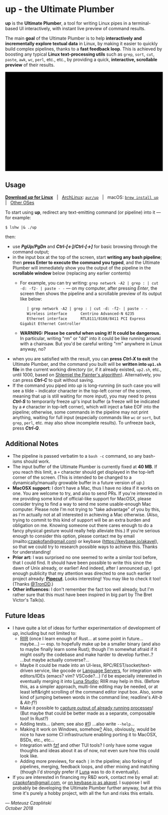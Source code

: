 # up - the Ultimate Plumber

**up** is the **Ultimate Plumber**, a tool for writing Linux pipes in a
terminal-based UI interactively, with instant live preview of command results.

The main **goal** of the Ultimate Plumber is to help **interactively and
incrementally explore textual data** in Linux, by making it easier to quickly
build complex pipelines, thanks to a **fast feedback loop**. This is achieved
by boosting any typical **Linux text-processing utils** such as `grep`, `sort`,
`cut`, `paste`, `awk`, `wc`, `perl`, etc., etc., by providing a quick,
**interactive, scrollable preview** of their results.

[![](up.gif)](https://asciinema.org/a/208538)

## Usage

**[Download *up* for Linux](https://github.com/akavel/up/releases/download/v0.3.2/up)**
&nbsp; | &nbsp; [ArchLinux](https://wiki.archlinux.org/index.php/Arch_User_Repository): [`aur/up`](https://aur.archlinux.org/packages/up/)
&nbsp; | &nbsp; macOS: [`brew install up`](https://formulae.brew.sh/formula/up)
&nbsp; | &nbsp; [Other OSes](https://github.com/akavel/up/releases)

To start using **up**, redirect any text-emitting command (or pipeline) into it
— for example:

    $ lshw |& ./up

then:

- use ***PgUp/PgDn*** and ***Ctrl-[←]/Ctrl-[→]*** for basic browsing through
  the command output;
- in the input box at the top of the screen, start **writing any bash
  pipeline**; then **press Enter to execute the command you typed**,
  and the Ultimate Plumber will immediately show you the output of
  the pipeline in the **scrollable window** below (replacing any
  earlier contents)
    - For example, you can try writing:
      `grep network -A2 | grep : | cut -d: -f2- | paste - -`
      — on my computer, after pressing *Enter*, the screen then shows
      the pipeline and a scrollable preview of its output like below:

             | grep network -A2 | grep : | cut -d: -f2- | paste - -
             Wireless interface      Centrino Advanced-N 6235
             Ethernet interface      RTL8111/8168/8411 PCI Express Gigabit Ethernet Controller

    - **WARNING: Please be careful when using it! It could be dangerous.**
      In particular, writing "rm" or "dd" into it could be like running around
      with a chainsaw. But you'd be careful writing "rm" anywhere in Linux
      anyway, no?
- when you are satisfied with the result, you can **press *Ctrl-X* to exit**
  the Ultimate Plumber, and the command you built will be **written into
  `up1.sh` file** in the current working directory (or, if it already existed,
  `up2.sh`, etc., until 1000, based on [Shlemiel the Painter's
  algorithm](https://www.joelonsoftware.com/2001/12/11/back-to-basics/)).
  Alternatively, you can press ***Ctrl-C*** to quit without saving.
- If the command you piped into *up* is long-running (in such case you will see
  a tilde `~` indicator character in the top-left corner of the screen, meaning
  that *up* is still waiting for more input), you may need to press
  ***Ctrl-S*** to temporarily freeze *up*'s input buffer (a freeze will be
  indicated by a `#` character in top-left corner), which will inject a fake
  EOF into the pipeline; otherwise, some commands in the pipeline may not print
  anything, waiting for full input (especially commands like `wc` or `sort`,
  but `grep`, `perl`, etc. may also show incomplete results). To unfreeze back,
  press ***Ctrl-Q***.

## Additional Notes

- The pipeline is passed verbatim to a `bash -c` command, so any bash-isms should work.
- The input buffer of the Ultimate Plumber is currently fixed at **40 MB**. If
  you reach this limit, a `+` character should get displayed in the top-left
  corner of the screen. (This is intended to be changed to a
  dynamically/manually growable buffer in a future version of *up*.)
- **MacOSX support:** I don't have a Mac, thus I have no idea if it works on
  one. You are welcome to try, and also to send PRs. If you're interested in
  me providing some kind of official-like support for MacOSX, please consider
  trying to find a way to send me some usable-enough Mac computer. Please note
  I'm not trying to "take advantage" of you by this, as I'm actually not at all
  interested in achieving a Mac otherwise. (Also, trying to commit to this kind
  of support will be an extra burden and obligation on me. Knowing someone out
  there cares enough to do a fancy physical gesture would really help alleviate
  this.) If you're serious enough to consider this option, please contact me by
  email (mailto:czapkofan@gmail.com) or keybase (https://keybase.io/akavel), so
  that we could try to research possible ways to achieve this.
  Thanks for understanding!
- **Prior art:** I was surprised no one seemed to write a similar tool before,
  that I could find. It should have been possible to write this since the dawn
  of Unix already, or earlier! And indeed, after I announced *up*, I got enough
  publicity that my attention was directed to one such earlier project already:
  **[Pipecut](http://pipecut.org/index.html)**. Looks interesting! You may like
  to check it too! (Thanks [@TronDD](https://lobste.rs/s/acpz00/up_tool_for_writing_linux_pipes_with#c_qxrgoa).)
- **Other influences:** I don't remember the fact too well already, but I'm
  rather sure that this must have been inspired in big part by The Bret Victor's Talk(s).

## Future Ideas

- I have quite a lot of ideas for further experimentation of development of
  *up*, including but not limited to:
    - [RIIR](https://rust-lang.org) (once I learn enough of Rust... at some
      point in future... maybe...) — esp. to hopefully make *up* be a smaller
      binary (and also to maybe finally learn some Rust); though I'm somewhat
      afraid if it might ossify the codebase and make harder to develop
      further..? ...but maybe actually converse?...
    - Maybe it could be made into an UI-less, RPC/REST/socket/text-driven
      service, like gocode or [Language Servers](https://langserver.org/), for
      integration with editors/IDEs (emacs? vim? VSCode?...) I'd be especially
      interested in eventually merging it into [Luna
      Studio](https://luna-lang.org/); RIIR may help in this. (Before this, as
      a simpler approach, multi-line editing may be needed, or at least
      left&right scrolling of the command editor input box. Also, some kind of
      jumping between words in the command line; readline's *Alt-b* & *Alt-f*?)
    - Make it possible to [capture output of already running
      processes](https://stackoverflow.com/a/19584979/98528)! (But maybe that
      could be better made as a separate, composable tool! In Rust?)
    - Adding tests... (ahem; see also
      [#1](https://github.com/akavel/up/issues/1)) ...also write `--help`...
    - Making it work on Windows,
      somehow[?](https://github.com/mattn/go-shellwords) Also, obviously, would
      be nice to have some CI infrastructure enabling porting it to MacOSX,
      BSDs, etc., etc...
    - Integration with [fzf](https://github.com/junegunn/fzf) and other TUI
      tools? I only have some vague thoughts and ideas about it as of now, not
      even sure how this could look like.
    - Adding more previews, for each `|` in the pipeline; also forking of
      pipelines, merging, feedback loops, and other mixing and matching (though
      I'd strongly prefer if [Luna](https://luna-lang.org) was to do it
      eventually).
- If you are interested in financing my R&D work, contact me by email at:
  czapkofan@gmail.com, or [on keybase.io as akavel](https://keybase.io/akavel).
  I suppose I will probably be developing the Ultimate Plumber further anyway,
  but at this time it's purely a hobby project, with all the fun and risks this
  entails.

— *Mateusz Czapliński*  
*October 2018*

